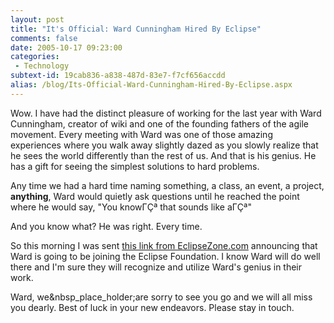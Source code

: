 ```yaml
---
layout: post
title: "It's Official: Ward Cunningham Hired By Eclipse"
comments: false
date: 2005-10-17 09:23:00
categories:
 - Technology
subtext-id: 19cab836-a838-487d-83e7-f7cf656accdd
alias: /blog/Its-Official-Ward-Cunningham-Hired-By-Eclipse.aspx
---
```



Wow. I have had the distinct pleasure of working for the last year with Ward Cunningham, creator of wiki and one of the founding fathers of the agile movement. Every meeting with Ward was one of those amazing experiences where you walk away slightly dazed as you slowly realize that he sees the world differently than the rest of us. And that is his genius. He has a gift for seeing the simplest solutions to hard problems.

Any time we had a hard time naming something, a class, an event, a project, **anything**, Ward would quietly ask questions until he reached the point where he would say, "You knowΓÇª that sounds like aΓÇª"

And you know what? He was right. Every time.

So this morning I was sent [this link from EclipseZone.com](http://www.eclipsezone.com/eclipse/forums/t52526.html) announcing that Ward is going to be joining the Eclipse Foundation. I know Ward will do well there and I'm sure they will recognize and utilize Ward's genius in their work.

Ward, we&nbsp_place_holder;are sorry to see you go and we will all miss you dearly. Best of luck in your new endeavors. Please stay in touch.
